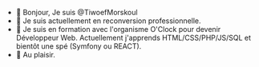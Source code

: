 - 👋 Bonjour, Je suis @TiwoefMorskoul
- 👀 Je suis actuellement en reconversion professionnelle.
- 🌱 Je suis en formation avec l'organisme O'Clock pour devenir Développeur Web. Actuellement j'apprends HTML/CSS/PHP/JS/SQL et bientôt une spé (Symfony ou REACT).
- 💞️ Au plaisir.

<!---
TiwoefMorskoul/TiwoefMorskoul is a ✨ special ✨ repository because its `README.md` (this file) appears on your GitHub profile.
You can click the Preview link to take a look at your changes.
--->
